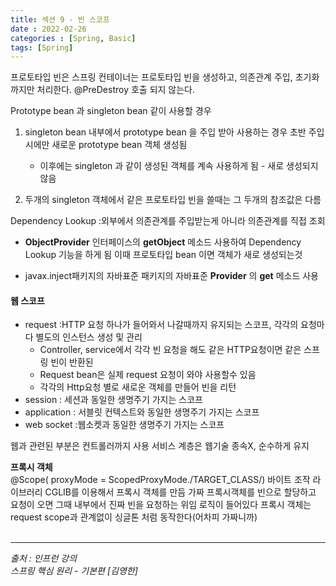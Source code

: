 ```yaml
---
title: 섹션 9 - 빈 스코프
date : 2022-02-26
categories : [Spring, Basic]
tags: [Spring]
---
```


프로토타입 빈은 스프링 컨테이너는 프로토타입 빈을 생성하고, 의존관계 주입, 초기화 까지만 처리한다.
@PreDestroy 호출 되지 않는다.

Prototype bean 과 singleton bean 같이 사용할 경우
1) singleton bean 내부에서 prototype bean 을 주입 받아 사용하는 경우 초반 주입시에만 새로운 prototype bean 객체 생성됨
   - 이후에는 singleton 과 같이 생성된 객체를 계속 사용하게 됨 - 새로 생성되지 않음

2) 두개의 singleton 객체에서 같은 프로토타입 빈을 쓸때는 그 두개의 참조값은 다름

Dependency Lookup :외부에서 의존관계를 주입받는게 아니라 의존관계를 직접 조회
* **ObjectProvider<T>** 인터페이스의  **getObject** 메소드 사용하여
  Dependency Lookup 기능을 하게 됨
  이때 프로토타입 bean 이면 객체가 새로 생성되는것

* javax.inject패키지의 자바표준
  패키지의 자바표준  **Provider** 의 **get** 메소드 사용

#### 웹 스코프
* request :HTTP 요청 하나가 들어와서 나갈때까지 유지되는 스코프, 각각의 요청마다 별도의 인스턴스 생성 및 관리
    * Controller, service에서 각각 빈 요청을 해도 같은 HTTP요청이면 같은 스프링 빈이 반환된
    * Request bean은 실제 request 요청이 와야 사용할수 있음
    * 각각의 Http요청 별로 새로운 객체를 만들어 빈을 리턴
* session : 세션과 동일한 생명주기 가지는 스코프
* application : 서블릿 컨텍스트와 동일한 생명주기 가지는 스코프
* web socket :웹소켓과 동일한 생명주기 가지는 스코프

웹과 관련된 부분은 컨트롤러까지 사용
서비스 계층은  웹기술 종속X, 순수하게 유지

**프록시 객체**<br>
@Scope( proxyMode = ScopedProxyMode./TARGET_CLASS/)
바이트 조작 라이브러리 CGLIB를 이용해서 프록시 객체를 만듬
가짜 프록시객체를 빈으로 할당하고 요청이 오면 그때 내부에서 진짜 빈을 요청하는 위임 로직이 들어있다
프록시 객체는 request scope과 관계없이 싱글톤 처럼 동작한다(어차피 가짜니까)
<br><br>

*** 
_출처 : 인프런 강의 <br>_
*스프링 핵심 원리 - 기본편 [김영한]*

